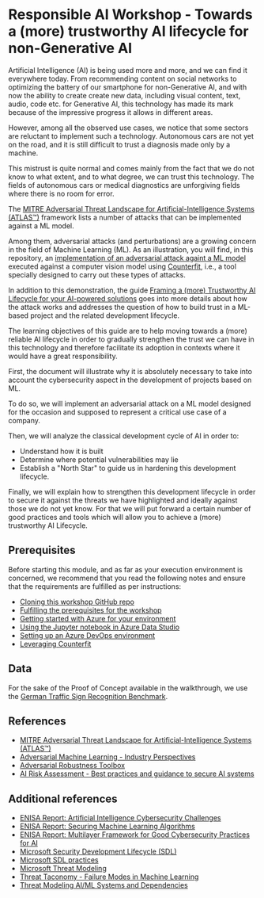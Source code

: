 # Responsible AI Workshop - Towards a (more) trustworthy AI lifecycle for non-Generative AI

Artificial Intelligence (AI) is being used more and more, and we can find it everywhere today. From recommending content on social networks to optimizing the battery of our smartphone for non-Generative AI, and with now the ability to create create new data, including visual content, text, audio, code etc.
for Generative AI, this technology has made its mark because of the impressive progress it allows in different areas. 

However, among all the observed use cases, we notice that some sectors are reluctant to implement such a technology. Autonomous cars are not yet on the road, and it is still difficult to trust a diagnosis made only by a machine. 

This mistrust is quite normal and comes mainly from the fact that we do not know to what extent, and to what degree, we can trust this technology. The fields of autonomous cars or medical diagnostics are unforgiving fields where there is no room for error.

The [MITRE Adversarial Threat Landscape for Artificial-Intelligence Systems (ATLAS™)](https://atlas.mitre.org/) framework lists a number of attacks that can be implemented against a ML model. 

Among them, adversarial attacks (and perturbations) are a growing concern in the field of Machine Learning (ML). As an illustration, you will find, in this repository, an [implementation of an adversarial attack againt a ML model](https://github.com/microsoft/responsible-ai-workshop/blob/main/nongen-ai-tooling-tutorials/hands-on-tutorials/adverserial_attacks_counterfit/adverserial_attacks_counterfit.ipynb) executed against a computer vision model using [Counterfit](https://github.com/Azure/counterfit), i.e., a tool specially designed to carry out these types of attacks. 

In addition to this demonstration, the guide [Framing a (more) Trustworthy AI Lifecycle for your AI-powered solutions](https://github.com/microsoft/responsible-ai-workshop/blob/main/trustworthy-ai-lifecycle/docs/framing-trustworthy-ai-lifecycle.docx) goes into more details about how the attack works and addresses the question of how to build trust in a ML-based project and the related development lifecycle.

The learning objectives of this guide are to help moving towards a (more) reliable AI lifecycle in order to gradually strengthen the trust we can have in this technology and therefore facilitate its adoption in contexts where it would have a great responsibility.

First, the document will illustrate why it is absolutely necessary to take into account the cybersecurity aspect in the development of projects based on ML. 
  
To do so, we will implement an adversarial attack on a ML model designed for the occasion and supposed to represent a critical use case of a company.

Then, we will analyze the classical development cycle of AI in order to:
* Understand how it is built
* Determine where potential vulnerabilities may lie
* Establish a "North Star" to guide us in hardening this development lifecycle.

Finally, we will explain how to strengthen this development lifecycle in order to secure it against the threats we have highlighted and ideally against those we do not yet know. For that we will put forward a certain number of good practices and tools which will allow you to achieve a (more) trustworthy AI Lifecycle.

## Prerequisites

Before starting this module, and as far as your execution environment is concerned, we recommend that you read the following notes and ensure that the requirements are fulfilled as per instructions:
* [Cloning this workshop GitHub repo](https://github.com/microsoft/responsible-ai-workshop/blob/main/perequisites/cloning-the-repo.md)
* [Fulfilling the prerequisites for the workshop](https://github.com/microsoft/responsible-ai-workshop/blob/main/perequisites/fulfilling-prerequisites.md)
* [Getting started with Azure for your environment](https://github.com/microsoft/responsible-ai-workshop/blob/main/perequisites/getting-started-with-azure.md) 
* [Using the Jupyter notebook in Azure Data Studio](https://github.com/microsoft/responsible-ai-workshop/blob/main/perequisites/using-jupyter-notebooks-in-azure-data-studio.md)
* [Setting up an Azure DevOps environment](https://github.com/microsoft/responsible-ai-workshop/blob/main/perequisites/setting-up-an-azure-devops-env.md)
* [Leveraging Counterfit](https://github.com/microsoft/responsible-ai-workshop/blob/main/perequisites/leveraging-counterfit.md)

## Data

For the sake of the Proof of Concept available in the walkthrough, we use the [German Traffic Sign Recognition Benchmark](https://benchmark.ini.rub.de/gtsrb_news.html).

## References

* [MITRE Adversarial Threat Landscape for Artificial-Intelligence Systems (ATLAS™)](https://atlas.mitre.org/matrices/ATLAS)
* [Adversarial Machine Learning - Industry Perspectives](https://arxiv.org/pdf/2002.05646.pdf)
* [Adversarial Robustness Toolbox](https://github.com/Trusted-AI/adversarial-robustness-toolbox)
* [AI Risk Assessment - Best practices and guidance to secure AI systems](https://github.com/Azure/AI-Security-Risk-Assessment/blob/main/AI_Risk_Assessment_v4.1.4.pdf)

## Additional references

* [ENISA Report: Artificial Intelligence Cybersecurity Challenges](https://www.enisa.europa.eu/publications/artificial-intelligence-cybersecurity-challenges)
* [ENISA Report: Securing Machine Learning Algorithms](https://www.enisa.europa.eu/publications/securing-machine-learning-algorithms)
* [ENISA Report: Multilayer Framework for Good Cybersecurity Practices for AI](https://www.enisa.europa.eu/publications/multilayer-framework-for-good-cybersecurity-practices-for-ai)   
* [Microsoft Security Development Lifecycle (SDL)](https://www.microsoft.com/en-us/securityengineering/sdl)
* [Microsoft SDL practices](https://www.microsoft.com/en-us/securityengineering/sdl/practices)
* [Microsoft Threat Modeling](https://www.microsoft.com/en-us/securityengineering/sdl/threatmodeling)
* [Threat Taconomy - Failure Modes in Machine Learning](https://learn.microsoft.com/en-us/security/engineering/failure-modes-in-machine-learning)
* [Threat Modeling AI/ML Systems and Dependencies](https://learn.microsoft.com/en-us/security/engineering/threat-modeling-aiml)